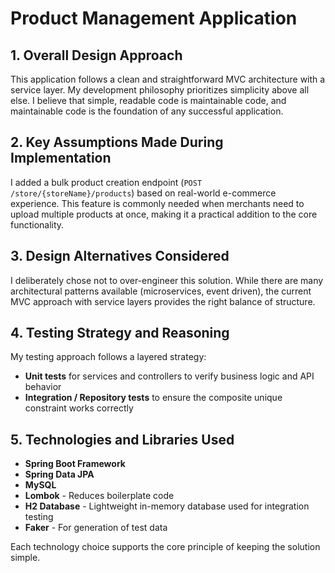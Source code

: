 # Product Management Application

## 1. Overall Design Approach
This application follows a clean and straightforward MVC architecture with a service layer. My development philosophy prioritizes simplicity above all else. I believe that simple, readable code is maintainable code, and maintainable code is the foundation of any successful application.

## 2. Key Assumptions Made During Implementation
I added a bulk product creation endpoint (`POST /store/{storeName}/products`) based on real-world e-commerce experience. This feature is commonly needed when merchants need to upload multiple products at once, making it a practical addition to the core functionality.

## 3. Design Alternatives Considered
I deliberately chose not to over-engineer this solution. While there are many architectural patterns available (microservices, event driven), the current MVC approach with service layers provides the right balance of structure.

## 4. Testing Strategy and Reasoning
My testing approach follows a layered strategy:
- **Unit tests** for services and controllers to verify business logic and API behavior
- **Integration / Repository tests** to ensure the composite unique constraint works correctly

## 5. Technologies and Libraries Used
- **Spring Boot Framework** 
- **Spring Data JPA**
- **MySQL**
- **Lombok** - Reduces boilerplate code
- **H2 Database** - Lightweight in-memory database used for integration testing
- **Faker** - For generation of test data

Each technology choice supports the core principle of keeping the solution simple.
